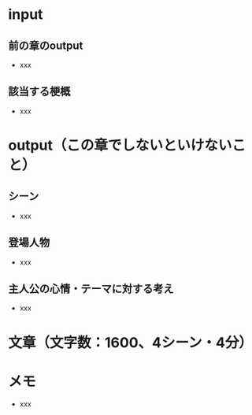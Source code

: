 <!-- 
ブロック_1_xxx
ブロック_2_xxx
ブロック_3_xxx
ブロック_4_xxx
ブロック_5_xxx
ブロック_6_xxx
ブロック_7_xxx
ブロック_8_xxx
ブロック_9_xxx
ブロック_10_xxx
 -->
# input
## 前の章のoutput
- xxx
## 該当する梗概
- xxx

# output（この章でしないといけないこと）
## シーン
- xxx
## 登場人物
- xxx
## 主人公の心情・テーマに対する考え
- xxx

# 文章（文字数：1600、4シーン・4分）

# メモ
- xxx